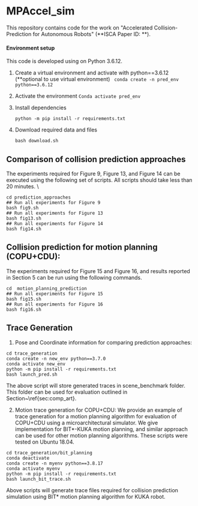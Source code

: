 # MPAccel_sim

This repository contains code for the work on "Accelerated Collision-Prediction for Autonomous Robots" (**ISCA Paper ID: **).


#### Environment setup
This code is developed using on Python 3.6.12. 

1. Create a virtual environment and activate with python==3.6.12 (**optional to use virtual environment) 
	``` conda create -n pred_env python==3.6.12```
	
2. Activate the environment
	```Conda activate pred_env```
	
3. Install dependencies
	````
	python -m pip install -r requirements.txt
	````
4. Download required data and files
    ```
    bash download.sh
    ```

 
## Comparison of collision prediction approaches

The experiments required for Figure 9, Figure 13, and Figure 14 can be executed using the following set of scripts. All scripts should take less than 20 minutes. \\
```
cd prediction_approaches
## Run all experiments for Figure 9
bash fig9.sh
## Run all experiments for Figure 13
bash fig13.sh
## Run all experiments for Figure 14
bash fig14.sh
```

## Collision prediction for motion planning (COPU+CDU):

The experiments required for Figure 15 and Figure 16, and results reported in Section 5 can be run using the following commands. 

```
cd  motion_planning_prediction
## Run all experiments for Figure 15
bash fig15.sh 
## Run all experiments for Figure 16
bash fig16.sh 
```

## Trace Generation


1. Pose and Coordinate information for comparing prediction approaches: 

```
cd trace_generation
conda create -n new_env python==3.7.0
conda activate new_env
python -m pip install -r requirements.txt
bash launch_pred.sh
```
The above script will store generated traces in scene\_benchmark folder. This folder can be used for evaluation outlined in Section~\ref{sec:comp_art}. 
 
2. Motion trace generation for COPU+CDU: 
We provide an example of trace generation for a motion planning algorithm for evaluation of COPU+CDU using a microarchitectural simulator. We give implementation for BIT*-KUKA motion planning, and similar approach can be used for other motion planning algorithms. These scripts were tested on Ubuntu 18.04.

```
cd trace_generation/bit_planning
conda deactivate
conda create -n myenv python==3.8.17
conda activate myenv
python -m pip install -r requirements.txt
bash launch_bit_trace.sh
```

Above scripts will generate trace files required for collision prediction simulation using BIT* motion planning algorithm for KUKA robot. 
